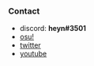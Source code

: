 ### Contact

- discord: **heyn#3501**
- [osu!](https://osu.ppy.sh/users/10494504)
- [twitter](https://twitter.com/heyngra)
- [youtube](https://www.youtube.com/channel/UCxexy3RHdtaaG9ifkzng8Og)

<!---
why are you looking here
like why 
go get a life nerd
--->

